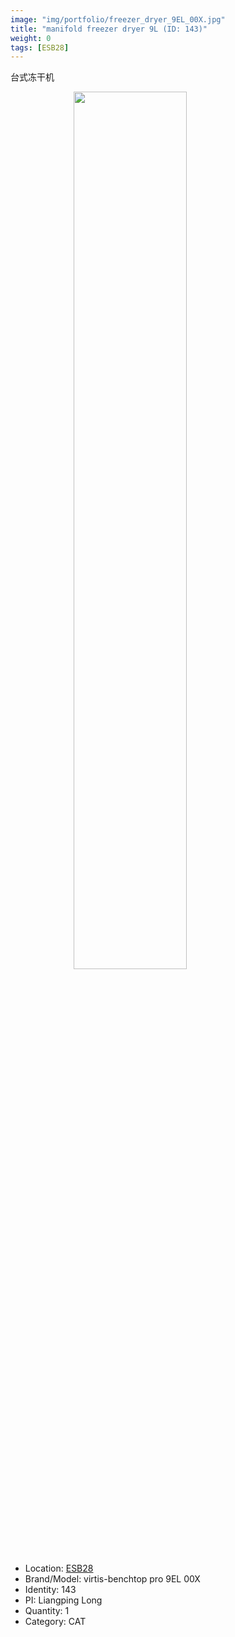 ```yaml
---
image: "img/portfolio/freezer_dryer_9EL_00X.jpg"
title: "manifold freezer dryer 9L (ID: 143)"
weight: 0
tags: [ESB28]
---
```


台式冻干机

<!--more-->

<img src="../../img/portfolio/freezer_dryer_9EL_00X.jpg" width="60%" style="display: block; margin: auto;">

- Location: [ESB28](../../tags/esb28)
- Brand/Model: virtis-benchtop pro 9EL 00X
- Identity: 143
- PI: Liangping Long
- Quantity: 1
- Category: CAT






